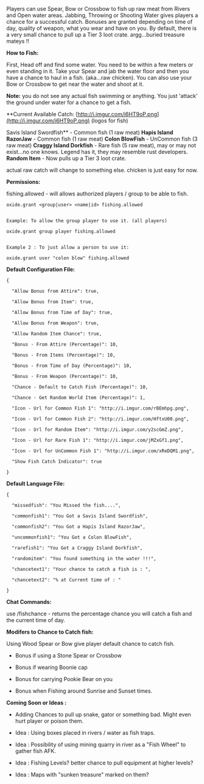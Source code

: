 Players can use Spear, Bow or Crossbow to fish up raw meat from Rivers and Open water areas. Jabbing, Throwing or Shooting Water gives players a chance for a successful catch. Bonuses are granted depending on time of day, quality of weapon, what you wear and have on you. By default, there is a very small chance to pull up a Tier 3 loot crate. argg...buried treasure mateys !!



**How to Fish:**

First, Head off and find some water. You need to be within a few meters or even standing in it. Take your Spear and jab the water floor and then you have a chance to haul in a fish. (aka...raw chicken). You can also use your Bow or Crossbow to get near the water and shoot at it.

**Note:** you do not see any actual fish swimming or anything. You just 'attack' the ground under water for a chance to get a fish.

**Current Available Catch:
[http://i.imgur.com/i6HT9oP.png](http://i.imgur.com/i6HT9oP.png) (logos for fish)


Savis Island Swordfish** - Common fish (1 raw meat)
**Hapis Island RazorJaw**  - Common fish (1 raw meat)
**Colon BlowFish**  - UnCommon fish (3 raw meat)
**Craggy Island Dorkfish** - Rare fish (5 raw meat), may or may not exist...no one knows. Legend has it, they may resemble rust developers.
**Random Item** - Now pulls up a Tier 3 loot crate.


actual raw catch will change to something else. chicken is just easy for now.

**Permissions:**

fishing.allowed - will allows authorized players / group to be able to fish.


````
oxide.grant <group|user> <name|id> fishing.allowed


Example: To allow the group player to use it. (all players)

oxide.grant group player fishing.allowed


Example 2 : To just allow a person to use it:

oxide.grant user "colon blow" fishing.allowed
````


**Default Configuration File:**

````
{

  "Allow Bonus from Attire": true,

  "Allow Bonus from Item": true,

  "Allow Bonus from Time of Day": true,

  "Allow Bonus from Weapon": true,

  "Allow Random Item Chance": true,

  "Bonus - From Attire (Percentage)": 10,

  "Bonus - From Items (Percentage)": 10,

  "Bonus - From Time of Day (Percentage)": 10,

  "Bonus - From Weapon (Percentage)": 10,

  "Chance - Default to Catch Fish (Percentage)": 10,

  "Chance - Get Random World Item (Percentage)": 1,

  "Icon - Url for Common Fish 1": "http://i.imgur.com/rBEmhpg.png",

  "Icon - Url for Common Fish 2": "http://i.imgur.com/HftxU00.png",

  "Icon - Url for Random Item": "http://i.imgur.com/y2scGmZ.png",

  "Icon - Url for Rare Fish 1": "http://i.imgur.com/jMZxGf1.png",

  "Icon - Url for UnCommon Fish 1": "http://i.imgur.com/xReDQM1.png",

  "Show Fish Catch Indicator": true

}
````


**Default Language File:**

````
{

  "missedfish": "You Missed the fish....",

  "commonfish1": "You Got a Savis Island Swordfish",

  "commonfish2": "You Got a Hapis Island RazorJaw",

  "uncommonfish1": "You Got a Colon BlowFish",

  "rarefish1": "You Got a Craggy Island Dorkfish",

  "randomitem": "You found something in the water !!!",

  "chancetext1": "Your chance to catch a fish is : ",

  "chancetext2": "% at Current time of : "

}
````


**Chat Commands:**

use /fishchance   -  returns the percentage chance you will catch a fish and the current time of day.

**Modifers to Chance to Catch fish:**

Using Wood Spear or Bow give player default chance to catch fish.

+ Bonus if using a Stone Spear or Crossbow

+ Bonus if wearing Boonie cap

+ Bonus for carrying Pookie Bear on you 
+ Bonus when Fishing around Sunrise and Sunset times.

**Coming Soon or Ideas  :**

- Adding Chances to pull up snake, gator or something bad. Might even hurt player or poison them.


- Idea : Using boxes placed in rivers / water as fish traps.

- Idea : Possibility of using mining quarry in river as a "Fish Wheel" to gather fish AFK.

- Idea : Fishing Levels? better chance to pull equipment at higher levels?

- Idea : Maps with "sunken treasure" marked on them?